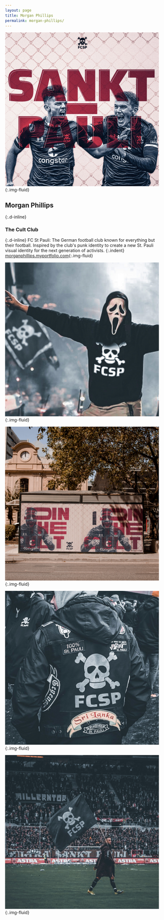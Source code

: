 ```yaml
---
layout: page
title: Morgan Phillips
permalink: morgan-phillips/
---
```

![St Pauli visual identity graphic](../images/morgan_phillips_01.jpg "Visual identity designs"){:.img-fluid}
## Morgan Phillips
{:.d-inline}
### The Cult Club
{:.d-inline}
FC St Pauli: The German football club known for everything but their football. Inspired by the club's punk identity to create a new St. Pauli visual identity for the next generation of activists.
{:.indent}
[morganphillips.myportfolio.com](https://morganphillips.myportfolio.com){:.img-fluid}

![Logo design photographic mock-up on a fan's shirt](../images/morgan_phillips_02.jpg "Visual identity designs"){:.img-fluid}

![Mock-ups of visual identity applied on billboards](../images/morgan_phillips_03.jpg "Visual identity designs"){:.img-fluid}

![Logo design photographic mock-up on the bakc of a leather jacket](../images/morgan_phillips_04.jpg "Visual identity designs"){:.img-fluid}

![Logo design photographic mock-up on flag](../images/morgan_phillips_05.jpg "Visual identity designs"){:.img-fluid}
